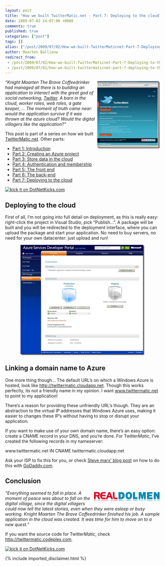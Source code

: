 ```yaml
---
layout: post
title: "How we built TwitterMatic.net - Part 7: Deploying to the cloud"
date: 2009-07-02 14:07:00 +0000
comments: true
published: true
categories: ["post"]
tags: []
alias: ["/post/2009/07/02/How-we-built-TwitterMaticnet-Part-7-Deploying-to-the-cloud.aspx", "/post/2009/07/02/how-we-built-twittermaticnet-part-7-deploying-to-the-cloud.aspx"]
author: Maarten Balliauw
redirect_from:
 - /post/2009/07/02/How-we-built-TwitterMaticnet-Part-7-Deploying-to-the-cloud.aspx.html
 - /post/2009/07/02/how-we-built-twittermaticnet-part-7-deploying-to-the-cloud.aspx.html
---
```

<p><em><a href="http://www.twittermatic.net/" target="_blank"><img style="border-right-width: 0px; margin: 5px 0px 5px 5px; display: inline; border-top-width: 0px; border-bottom-width: 0px; border-left-width: 0px" title="TwitterMatic - Schedule your Twitter updates" src="/images/twittermatic1015%5B4%5D%5B4%5D.png" border="0" alt="TwitterMatic - Schedule your Twitter updates" width="204" height="219" align="right" /></a></em><em>&ldquo;K</em><em>night Maarten The Brave Coffeedrinker had managed all there is to building an application to interact with the great god of social networking, <a href="http://www.twitter.com" target="_blank">Twitter</a>. A barn in the cloud, worker roles, web roles, a gate keeper, &hellip; The moment of truth came near: would the application survive if it was thrown at the azure cloud? Would the digital villagers like the application?&rdquo;</em></p>
<p>This post is part of a series on how we built <a href="http://www.twittermatic.net/" target="_blank">TwitterMatic.net</a>. Other parts:</p>
<ul>
<li><a href="/post/2009/07/02/How-we-built-TwitterMaticnet-Part-1-Introduction.aspx">Part 1: Introduction </a></li>
<li><a href="/post/2009/07/02/How-we-built-TwitterMaticnet-Part-2-Creating-an-Azure-project.aspx">Part 2: Creating an Azure project </a></li>
<li><a href="/post/2009/07/02/How-we-built-TwitterMaticnet-Part-3-Store-data-in-the-cloud.aspx">Part 3: Store data in the cloud </a></li>
<li><a href="/post/2009/07/02/How-we-built-TwitterMaticnet-Part-4-Authentication-and-membership.aspx">Part 4: Authentication and membership </a></li>
<li><a href="/post/2009/07/02/How-we-built-TwitterMaticnet-Part-5-the-front-end.aspx">Part 5: The front end </a></li>
<li><a href="/post/2009/07/02/How-we-built-TwitterMaticnet-Part-6-The-back-end.aspx">Part 6: The back-end </a></li>
<li><a href="/post/2009/07/02/How-we-built-TwitterMaticnet-Part-7-Deploying-to-the-cloud.aspx">Part 7: Deploying to the cloud </a></li>
</ul>
<p><a href="http://www.dotnetkicks.com/kick/?url=/post/2009/07/02/How-we-built-TwitterMaticnet-Part-7-Deploying-to-the-cloud.aspx&amp;title=How we built TwitterMatic.net - Part 7: Deploying to the cloud">
                    <img src="http://www.dotnetkicks.com/Services/Images/KickItImageGenerator.ashx?url=/post/2009/07/02/How-we-built-TwitterMaticnet-Part-7-Deploying-to-the-cloud.aspx" border="0" alt="kick it on DotNetKicks.com" />
                  </a></p>
<h2>Deploying to the cloud</h2>
<p>First of all, I&rsquo;m not going into full detail on deployment, as this is really easy: right-click the project in Visual Studio, pick &ldquo;Publish&hellip;&rdquo;. A package will be built and you will be redirected to the deployment interface, where you can upload the package and start your application. No need to buy servers, no need for your own datacenter: just upload and run!</p>
<p><a href="/images/deploy.jpg"><img style="border-right-width: 0px; margin: 5px auto; display: block; float: none; border-top-width: 0px; border-bottom-width: 0px; border-left-width: 0px" title="Deployment interface" src="/images/deploy_thumb.jpg" border="0" alt="Deployment interface" width="404" height="358" /></a></p>
<h2>Linking a domain name to Azure</h2>
<p>One more thing though&hellip; The default URL&rsquo;s on which a Windows Azure is hosted, look like <a href="http://twittermatic.cloudapp.net">http://twittermatic.cloudapp.net</a>. Though this works perfectly, its not a friendly name in my opinion. I want <a href="http://www.twittermatic.net">www.twittermatic.net</a> to point to my application!</p>
<p>There&rsquo;s a reason for providing these unfriendly URL&rsquo;s though. They are an abstraction to the virtual IP addresses that Windows Azure uses, making it easier to changes these IP&rsquo;s without having to stop or disrupt your application.</p>
<p>If you want to make use of your own domain name, there&rsquo;s an easy option: create a CNAME record in your DNS, and you&rsquo;re done. For Twitter<em>Matic</em>, I&rsquo;ve created the following records in my nameserver:</p>
<p>www.twittermatic.net IN CNAME twittermatic.cloudapp.net</p>
<p>Ask your ISP to fix this for you, or check <a href="http://blog.smarx.com/posts/custom-domain-names-in-windows-azure" target="_blank">Steve marx&rsquo; blog post</a> on how to do this with <a href="http://www.godaddy.com" target="_blank">GoDaddy.com</a>.</p>
<h2>Conclusion</h2>
<p><em><a href="http://www.realdolmen.com" target="_blank"><img style="border-right-width: 0px; margin: 5px 0px 5px 5px; display: inline; border-top-width: 0px; border-bottom-width: 0px; border-left-width: 0px" title="RealDolmen Windows Azure" src="/images/logorealdolmen_2.jpg" border="0" alt="RealDolmen Windows Azure" width="215" height="31" align="right" /></a> &ldquo;Everything seemed to fall in place. A moment of peace was about to fall on the digital village, since the digital villagers could now tell the latest stories, even when they were asleep or busy working. Knight Maarten The Brave Coffeedrinker finished his job. A sample application in the cloud was created. It was time for him to move on to a new quest.&rdquo;</em></p>
<p>If you want the source code for Twitter<em>Matic</em>, check <a href="http://twittermatic.codeplex.com">http://twittermatic.codeplex.com</a>.</p>
<p><a href="http://www.dotnetkicks.com/kick/?url=/post/2009/07/02/How-we-built-TwitterMaticnet-Part-7-Deploying-to-the-cloud.aspx&amp;title=How we built TwitterMatic.net - Part 7: Deploying to the cloud">
                    <img src="http://www.dotnetkicks.com/Services/Images/KickItImageGenerator.ashx?url=/post/2009/07/02/How-we-built-TwitterMaticnet-Part-7-Deploying-to-the-cloud.aspx" border="0" alt="kick it on DotNetKicks.com" />
                  </a></p>

{% include imported_disclaimer.html %}

